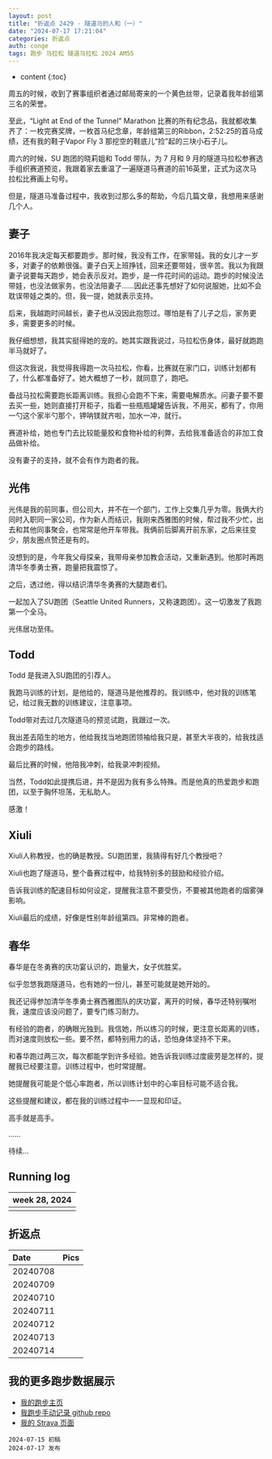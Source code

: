 ```yaml
---
layout: post
title: "折返点 2429 - 隧道马的人和（一）"
date: "2024-07-17 17:21:04"
categories: 折返点
auth: conge
tags: 跑步 马拉松 隧道马拉松 2024 AM55
---
```

* content
{:toc}

周五的时候，收到了赛事组织者通过邮局寄来的一个黄色丝带，记录着我年龄组第三名的荣誉。

至此，“Light at End of the Tunnel” Marathon 比赛的所有纪念品，我就都收集齐了：一枚完赛奖牌，一枚首马纪念章，年龄组第三的Ribbon，2:52:25的首马成绩，还有我的鞋子Vapor Fly 3 那挖空的鞋底儿“捡”起的三块小石子儿。

周六的时候，SU 跑团的晓莉姐和 Todd 带队，为 7 月和 9 月的隧道马拉松参赛选手组织赛道预览，我跟着家去重温了一遍隧道马赛道的前16英里，正式为这次马拉松比赛画上句号。

但是，隧道马准备过程中，我收到过那么多的帮助，今后几篇文章，我想用来感谢几个人。






## 妻子

2016年我决定每天都要跑步。那时候，我没有工作，在家带娃。我的女儿才一岁多，对妻子的依赖很强。妻子白天上班挣钱，回来还要带娃，很辛苦。我以为我跟妻子说要每天跑步，她会表示反对。跑步，是一件花时间的运动。跑步的时候没法带娃，也没法做家务，也没法陪妻子……因此还事先想好了如何说服她，比如不会耽误带娃之类的。但，我一提，她就表示支持。

后来，我越跑时间越长，妻子也从没因此抱怨过。哪怕是有了儿子之后，家务更多，需要更多的时候。

我仔细想想，我其实挺得她的宠的。她其实跟我说过，马拉松伤身体，最好就跑跑半马就好了。

但这次我说，我觉得我得跑一次马拉松，你看，比赛就在家门口，训练计划都有了，什么都准备好了。她大概想了一秒，就同意了，跑吧。

备战马拉松需要跑长距离训练。我担心会跑不下来，需要电解质水。问妻子要不要去买一些，她则直接打开柜子，指着一些瓶瓶罐罐告诉我，不用买，都有了，你用一勺这个家半勺那个，钾呐镁就齐啦，加水一冲，就行。

赛道补给，她也专门去比较能量胶和食物补给的利弊，去给我准备适合的非加工食品做补给。

没有妻子的支持，就不会有作为跑者的我。

## 光伟

光伟是我的前同事，但公司大，并不在一个部门，工作上交集几乎为零。我俩大约同时入职同一家公司，作为新人而结识，我刚来西雅图的时候，帮过我不少忙，出去和其他同事聚会，也常常是他开车带我。我俩前后脚离开前东家，之后来往变少，朋友圈点赞还是有的。

没想到的是，今年我父母探亲，我带母亲参加教会活动，又重新遇到。他那时再跑清华冬季勇士赛，跑量把我震惊了。

之后，透过他，得以结识清华冬勇赛的大腿跑者们。

一起加入了SU跑团（Seattle United Runners，又称速跑团）。这一切激发了我跑第一个全马。

光伟居功至伟。

## Todd

Todd 是我进入SU跑团的引荐人。

我跑马训练的计划，是他给的，隧道马是他推荐的。我训练中，他对我的训练笔记，给过我无数的训练建议，注意事项。

Todd带对去过几次隧道马的预览试跑，我跟过一次。

我出差去陌生的地方，他给我找当地跑团领袖给我只是，甚至大半夜的，给我找适合跑步的路线。

最后比赛的时候，他陪我冲刺，给我录冲刺视频。

当然，Todd如此提携后进，并不是因为我有多么特殊。而是他真的热爱跑步和跑团，以至于胸怀坦荡，无私助人。

感激！

## Xiuli

Xiuli人称教授，也的确是教授。SU跑团里，我猜得有好几个教授吧？

Xiuli也跑了隧道马，整个备赛过程中，给我特别多的鼓励和经验介绍。

告诉我训练的配速目标如何设定，提醒我注意不要受伤，不要被其他跑者的烟雾弹影响。

Xiuli最后的成绩，好像是性别年龄组第四。非常棒的跑者。

## 春华

春华是在冬勇赛的庆功宴认识的，跑量大，女子优胜奖。

似乎忽悠我跑隧道马，也有她的一份儿，甚至可能就是她开始的。

我还记得参加清华冬季勇士赛西雅图队的庆功宴，离开的时候，春华还特别嘱咐我，速度应该没问题了，要专门练习耐力。

有经验的跑者，的确眼光独到。我信她，所以练习的时候，更注意长距离的训练，而对速度则放松一些。要不然，都特别用力的话，恐怕身体坚持不下来。

和春华跑过两三次，每次都能学到许多经验。她告诉我训练过度疲劳是怎样的，提醒我已经要注意。训练过程中，也时常提醒。

她提醒我可能是个低心率跑者，所以训练计划中的心率目标可能不适合我。

这些提醒和建议，都在我的训练过程中一一显现和印证。

高手就是高手。

……


待续...



## Running log

| week 28, 2024 |
| :-----------: |
|  |

## 折返点

| Date     | Pics  |
| :------- | :------------------------------------------------------------------: |
| 20240708 |  |
| 20240709 |  |
| 20240710 |  |
| 20240711 |  |
| 20240712 |  |
| 20240713 |  |
| 20240714 |  |  

## 我的更多跑步数据展示

* [我的跑步主页](https://conge.livingwithfcs.org/running_page/)
* [我跑步手动记录 github repo](https://github.com/conge/RunningStreak)
* [我的 Strava 页面](https://www.strava.com/athletes/57680242)

```
2024-07-15 初稿
2024-07-17 发布
```
